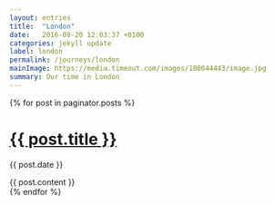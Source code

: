 ```yaml
---
layout: entries
title:  "London"
date:   2016-09-20 12:03:37 +0100
categories: jekyll update
label: london
permalink: /journeys/london
mainImage: https://media.timeout.com/images/100644443/image.jpg
summary: Our time in London
---
```


{% for post in paginator.posts %}
  <h1><a href="{{ post.url }}">{{ post.title }}</a></h1>
  <p class="author">
    <span class="date">{{ post.date }}</span>
  </p>
  <div class="content">
    {{ post.content }}
  </div>
{% endfor %}
